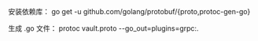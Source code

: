 
安装依赖库：
    go get -u github.com/golang/protobuf/{proto,protoc-gen-go}


生成 .go 文件：
    protoc vault.proto --go_out=plugins=grpc:.